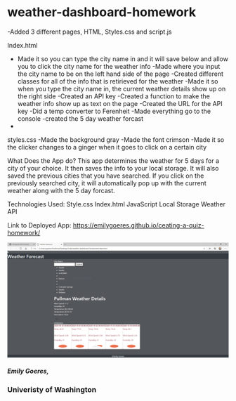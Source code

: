 # weather-dashboard-homework

-Added 3 different pages, HTML, Styles.css and script.js

Index.html
- Made it so you can type the city name in and it will save below and allow you to click the city name for the weather info 
-Made where you input the city name to be on the left hand side of the page
-Created different classes for all of the info that is retirieved for the weather
-Made it so when you type the city name in, the current weather details show up on the right side
-Created an API key
-Created a function to make the weather info show up as text on the page
-Created the URL for the API key
-Did a temp converter to Ferenheit
-Made everything go to the console
-created the 5 day weather forcast
-


styles.css
-Made the background gray
-Made the font crimson
-Made it so the clicker changes to a ginger when it goes to click on a certain city

What Does the App do?
This app determines the weather for 5 days for a city of your choice. It then saves the info to your local storage. It will also saved the previous cities that you have searched. If you click on the previously searched city, it will automatically pop up with the current weather along with the 5 day forcast.

Technologies Used:
Style.css
Index.html
JavaScript
Local Storage
Weather API

Link to Deployed App:
https://emilygoeres.github.io/ceating-a-quiz-homework/

![Weather for Pullman WA](https://github.com/emilygoeres/weather-dashboard-homework/blob/master/weather.PNG)



##### Emily Goeres, 
### Univeristy of Washington